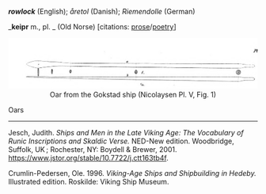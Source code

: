 **_rowlock_** (English); _åretol_ (Danish); _Riemendolle_ (German)

_**keipr** m., pl. _ (Old Norse) [citations: [prose](https://onp.ku.dk/onp/onp.php?o42936)/[poetry](https://lexiconpoeticum.org/m.php?p=lemma&i=44158)]  

  
<div align="center">
  
  ![oar from Gokstad ship](../images/Nicolaysen_Oars.png)  
  Oar from the Gokstad ship (Nicolaysen Pl. V, Fig. 1)

</div>

  Oars   

---

  Jesch, Judith. _Ships and Men in the Late Viking Age: The Vocabulary of Runic Inscriptions and Skaldic Verse._ NED-New edition. Woodbridge, Suffolk, UK ; Rochester, NY: 
Boydell & Brewer, 2001. https://www.jstor.org/stable/10.7722/j.ctt163tb4f.


  Crumlin-Pedersen, Ole. 1996. _Viking-Age Ships and Shipbuilding in Hedeby._ Illustrated edition. Roskilde: Viking Ship Museum.



